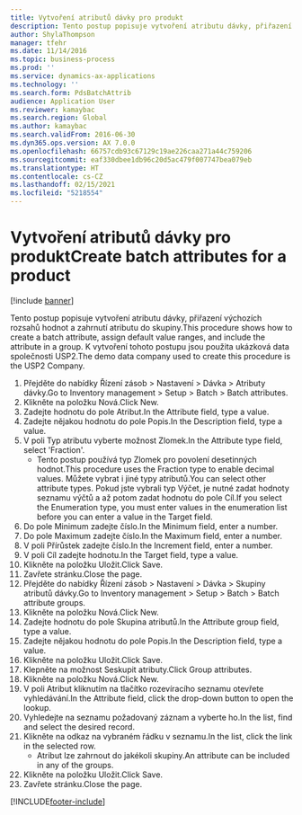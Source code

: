```yaml
---
title: Vytvoření atributů dávky pro produkt
description: Tento postup popisuje vytvoření atributu dávky, přiřazení výchozích rozsahů hodnot a zahrnutí atributu do skupiny.
author: ShylaThompson
manager: tfehr
ms.date: 11/14/2016
ms.topic: business-process
ms.prod: ''
ms.service: dynamics-ax-applications
ms.technology: ''
ms.search.form: PdsBatchAttrib
audience: Application User
ms.reviewer: kamaybac
ms.search.region: Global
ms.author: kamaybac
ms.search.validFrom: 2016-06-30
ms.dyn365.ops.version: AX 7.0.0
ms.openlocfilehash: 66757cdb93c67129c19ae226caa271a44c759206
ms.sourcegitcommit: eaf330dbee1db96c20d5ac479f007747bea079eb
ms.translationtype: HT
ms.contentlocale: cs-CZ
ms.lasthandoff: 02/15/2021
ms.locfileid: "5218554"
---
```

# <a name="create-batch-attributes-for-a-product"></a><span data-ttu-id="aa966-103">Vytvoření atributů dávky pro produkt</span><span class="sxs-lookup"><span data-stu-id="aa966-103">Create batch attributes for a product</span></span>

[!include [banner](../../includes/banner.md)]

<span data-ttu-id="aa966-104">Tento postup popisuje vytvoření atributu dávky, přiřazení výchozích rozsahů hodnot a zahrnutí atributu do skupiny.</span><span class="sxs-lookup"><span data-stu-id="aa966-104">This procedure shows how to create a batch attribute, assign default value ranges, and include the attribute in a group.</span></span> <span data-ttu-id="aa966-105">K vytvoření tohoto postupu jsou použita ukázková data společnosti USP2.</span><span class="sxs-lookup"><span data-stu-id="aa966-105">The demo data company used to create this procedure is the USP2 Company.</span></span>

1. <span data-ttu-id="aa966-106">Přejděte do nabídky Řízení zásob > Nastavení > Dávka > Atributy dávky.</span><span class="sxs-lookup"><span data-stu-id="aa966-106">Go to Inventory management > Setup > Batch > Batch attributes.</span></span>
2. <span data-ttu-id="aa966-107">Klikněte na položku Nová.</span><span class="sxs-lookup"><span data-stu-id="aa966-107">Click New.</span></span>
3. <span data-ttu-id="aa966-108">Zadejte hodnotu do pole Atribut.</span><span class="sxs-lookup"><span data-stu-id="aa966-108">In the Attribute field, type a value.</span></span>
4. <span data-ttu-id="aa966-109">Zadejte nějakou hodnotu do pole Popis.</span><span class="sxs-lookup"><span data-stu-id="aa966-109">In the Description field, type a value.</span></span>
5. <span data-ttu-id="aa966-110">V poli Typ atributu vyberte možnost Zlomek.</span><span class="sxs-lookup"><span data-stu-id="aa966-110">In the Attribute type field, select 'Fraction'.</span></span>
    * <span data-ttu-id="aa966-111">Tento postup používá typ Zlomek pro povolení desetinných hodnot.</span><span class="sxs-lookup"><span data-stu-id="aa966-111">This procedure uses the Fraction type to enable decimal values.</span></span> <span data-ttu-id="aa966-112">Můžete vybrat i jiné typy atributů.</span><span class="sxs-lookup"><span data-stu-id="aa966-112">You can select other attribute types.</span></span> <span data-ttu-id="aa966-113">Pokud jste vybrali typ Výčet, je nutné zadat hodnoty seznamu výčtů a až potom zadat hodnotu do pole Cíl.</span><span class="sxs-lookup"><span data-stu-id="aa966-113">If you select the Enumeration type, you must enter values in the enumeration list before you can enter a value in the Target field.</span></span>  
6. <span data-ttu-id="aa966-114">Do pole Minimum zadejte číslo.</span><span class="sxs-lookup"><span data-stu-id="aa966-114">In the Minimum field, enter a number.</span></span>
7. <span data-ttu-id="aa966-115">Do pole Maximum zadejte číslo.</span><span class="sxs-lookup"><span data-stu-id="aa966-115">In the Maximum field, enter a number.</span></span>
8. <span data-ttu-id="aa966-116">V poli Přírůstek zadejte číslo.</span><span class="sxs-lookup"><span data-stu-id="aa966-116">In the Increment field, enter a number.</span></span>
9. <span data-ttu-id="aa966-117">V poli Cíl zadejte hodnotu.</span><span class="sxs-lookup"><span data-stu-id="aa966-117">In the Target field, type a value.</span></span>
10. <span data-ttu-id="aa966-118">Klikněte na položku Uložit.</span><span class="sxs-lookup"><span data-stu-id="aa966-118">Click Save.</span></span>
11. <span data-ttu-id="aa966-119">Zavřete stránku.</span><span class="sxs-lookup"><span data-stu-id="aa966-119">Close the page.</span></span>
12. <span data-ttu-id="aa966-120">Přejděte do nabídky Řízení zásob > Nastavení > Dávka > Skupiny atributů dávky.</span><span class="sxs-lookup"><span data-stu-id="aa966-120">Go to Inventory management > Setup > Batch > Batch attribute groups.</span></span>
13. <span data-ttu-id="aa966-121">Klikněte na položku Nová.</span><span class="sxs-lookup"><span data-stu-id="aa966-121">Click New.</span></span>
14. <span data-ttu-id="aa966-122">Zadejte hodnotu do pole Skupina atributů.</span><span class="sxs-lookup"><span data-stu-id="aa966-122">In the Attribute group field, type a value.</span></span>
15. <span data-ttu-id="aa966-123">Zadejte nějakou hodnotu do pole Popis.</span><span class="sxs-lookup"><span data-stu-id="aa966-123">In the Description field, type a value.</span></span>
16. <span data-ttu-id="aa966-124">Klikněte na položku Uložit.</span><span class="sxs-lookup"><span data-stu-id="aa966-124">Click Save.</span></span>
17. <span data-ttu-id="aa966-125">Klepněte na možnost Seskupit atributy.</span><span class="sxs-lookup"><span data-stu-id="aa966-125">Click Group attributes.</span></span>
18. <span data-ttu-id="aa966-126">Klikněte na položku Nová.</span><span class="sxs-lookup"><span data-stu-id="aa966-126">Click New.</span></span>
19. <span data-ttu-id="aa966-127">V poli Atribut kliknutím na tlačítko rozevíracího seznamu otevřete vyhledávání.</span><span class="sxs-lookup"><span data-stu-id="aa966-127">In the Attribute field, click the drop-down button to open the lookup.</span></span>
20. <span data-ttu-id="aa966-128">Vyhledejte na seznamu požadovaný záznam a vyberte ho.</span><span class="sxs-lookup"><span data-stu-id="aa966-128">In the list, find and select the desired record.</span></span>
21. <span data-ttu-id="aa966-129">Klikněte na odkaz na vybraném řádku v seznamu.</span><span class="sxs-lookup"><span data-stu-id="aa966-129">In the list, click the link in the selected row.</span></span>
    * <span data-ttu-id="aa966-130">Atribut lze zahrnout do jakékoli skupiny.</span><span class="sxs-lookup"><span data-stu-id="aa966-130">An attribute can be included in any of the groups.</span></span>  
22. <span data-ttu-id="aa966-131">Klikněte na položku Uložit.</span><span class="sxs-lookup"><span data-stu-id="aa966-131">Click Save.</span></span>
23. <span data-ttu-id="aa966-132">Zavřete stránku.</span><span class="sxs-lookup"><span data-stu-id="aa966-132">Close the page.</span></span>



[!INCLUDE[footer-include](../../../includes/footer-banner.md)]